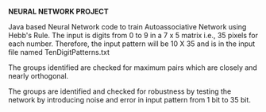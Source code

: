 <b>NEURAL NETWORK PROJECT</b>

Java based Neural Network code to train Autoassociative Network using Hebb's Rule. The input is digits from 0 to 9 in a 7 x 5 matrix i.e., 35 pixels for each number. Therefore, the input pattern will be 10 X 35 and is in the input file named TenDigitPatterns.txt

The groups identified are checked for maximum pairs which are closely and nearly orthogonal.

The groups are identified and checked for robustness by testing the network by introducing noise and error in input pattern from 1 bit to 35 bit.
